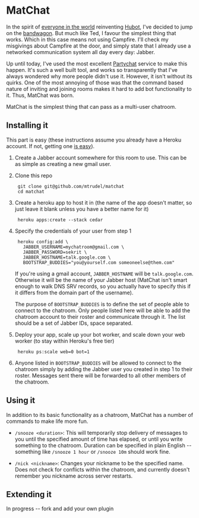 # MatChat

In the spirit of [everyone in the world](https://github.com/github/hubot/network) 
reinventing [Hubot](http://hubot.github.com), I've decided to jump on the 
[bandwagon](https://github.com/teddziuba/hubot). But much like Ted,
I favour the simplest thing that works. Which in this case means not using
Campfire. I'll check my misgivings about Campfire at the door, and simply state
that I already use a networked communication system all day every day: Jabber. 

Up until today, I've used the most excellent
[Partychat](http://partychapp.appspot.com/) service to make this happen. It's
such a well built tool, and works so transparently that I've always wondered
why more people didn't use it. However, it isn't without its quirks. One of
the most annoying of those was that the command based nature of inviting and
joining rooms makes it hard to add bot functionality to it. Thus, MatChat was
born.

MatChat is the simplest thing that can pass as a multi-user chatroom. 

## Installing it

This part is easy (these instructions assume you already have a Heroku account.
If not, getting one [is easy](https://api.heroku.com/signup)).

1. Create a Jabber account somewhere for this room to use. This can be as
   simple as creating a new gmail user.

2. Clone this repo

        git clone git@github.com/mtrudel/matchat
        cd matchat

3. Create a heroku app to host it in (the name of the app doesn't matter, so
   just leave it blank unless you have a better name for it)

        heroku apps:create --stack cedar

4. Specify the credentials of your user from step 1

        heroku config:add \
          JABBER_USERNAME=mychatroom@gmail.com \
          JABBER_PASSWORD=sekrit \
          JABBER_HOSTNAME=talk.google.com \
          BOOTSTRAP_BUDDIES="you@yourself.com someoneelse@them.com"

    If you're using a gmail account, `JABBER_HOSTNAME` will be
    `talk.google.com`. Otherwise it will be the name of your Jabber host
    (MatChat isn't smart enough to walk DNS SRV records, so you actually have to
    specify this if it differs from the domain part of the username).

    The purpose of `BOOTSTRAP_BUDDIES` is to define the set of people
    able to connect to the chatroom. Only people listed here will be able to add the
    chatroom account to their roster and communicate through it. The list
    should be a set of Jabber IDs, space separated.

5. Deploy your app, scale up your bot worker, and scale down your web worker
   (to stay within Heroku's free tier)

        heroku ps:scale web=0 bot=1

6. Anyone listed in `BOOTSTRAP_BUDDIES` will be allowed to connect to the
   chatroom simply by adding the Jabber user you created in step 1 to their
   roster. Messages sent there will be forwarded to all other members of the
   chatroom.

## Using it

In addition to its basic functionality as a chatroom, MatChat has a number of
commands to make life more fun.

- `/snooze <duration>`: This will temporarily stop delivery of messages to you
  until the specified amount of time has elapsed, or until you write something
  to the chatroom. Duration can be specified in plain English -- something like
  `/snooze 1 hour` or `/snooze 10m` should work fine.

- `/nick <nickname>`: Changes your nickname to be the specified name. Does not
  check for conflicts within the chatroom, and currently doesn't remember you
  nickname across server restarts.

## Extending it

In progress -- fork and add your own plugin
